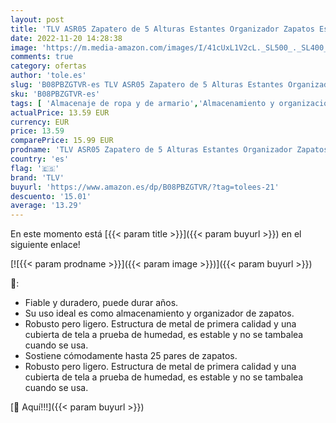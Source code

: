```yaml
---
layout: post
title: 'TLV ASR05 Zapatero de 5 Alturas Estantes Organizador Zapatos Estanteria 25 Pares'
date: 2022-11-20 14:28:38
image: 'https://m.media-amazon.com/images/I/41cUxL1V2cL._SL500_._SL400_.jpg'
comments: true
category: ofertas
author: 'tole.es'
slug: 'B08PBZGTVR-es TLV ASR05 Zapatero de 5 Alturas Estantes Organizador...'
sku: 'B08PBZGTVR-es'
tags: [ 'Almacenaje de ropa y de armario','Almacenamiento y organización','Hogar y cocina','Muebles de hogar','Muebles de pasillo','Zapateros','Zapateros de pasillo','tlv','zapatos','🇪🇸', ]
actualPrice: 13.59 EUR
currency: EUR
price: 13.59
comparePrice: 15.99 EUR
prodname: 'TLV ASR05 Zapatero de 5 Alturas Estantes Organizador Zapatos Estanteria 25 Pares'
country: 'es'
flag: '🇪🇸'
brand: 'TLV'
buyurl: 'https://www.amazon.es/dp/B08PBZGTVR/?tag=tolees-21'
descuento: '15.01'
average: '13.29'
---
```


En este momento está [{{< param title >}}]({{< param buyurl >}}) en el siguiente enlace!

[![{{< param prodname >}}]({{< param image >}})]({{< param buyurl >}})

🔎:

- Fiable y duradero, puede durar años.
- Su uso ideal es como almacenamiento y organizador de zapatos.
- Robusto pero ligero. Estructura de metal de primera calidad y una cubierta de tela a prueba de humedad, es estable y no se tambalea cuando se usa.
- Sostiene cómodamente hasta 25 pares de zapatos.
- Robusto pero ligero. Estructura de metal de primera calidad y una cubierta de tela a prueba de humedad, es estable y no se tambalea cuando se usa.

[🛒 Aquí!!!]({{< param buyurl >}})
